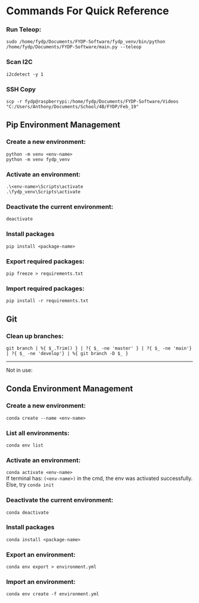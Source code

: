 # Commands For Quick Reference

### Run Teleop:  
`sudo /home/fydp/Documents/FYDP-Software/fydp_venv/bin/python /home/fydp/Documents/FYDP-Software/main.py --teleop`

### Scan I2C
`i2cdetect -y 1`

### SSH Copy
`scp -r fydp@raspberrypi:/home/fydp/Documents/FYDP-Software/Videos "C:/Users/Anthony/Documents/School/4B/FYDP/Feb_19"`

## Pip Environment Management

### Create a new environment:
`python -m venv <env-name>`  
`python -m venv fydp_venv`

### Activate an environment:
`.\<env-name>\Scripts\activate`  
`.\fydp_venv\Scripts\activate`

### Deactivate the current environment:
`deactivate`

### Install packages
`pip install <package-name>`

### Export required packages:
`pip freeze > requirements.txt`

### Import required packages:
`pip install -r requirements.txt`

## Git

### Clean up branches:
`git branch | %{ $_.Trim() } | ?{ $_ -ne 'master' } | ?{ $_ -ne 'main'} | ?{ $_ -ne 'develop'} | %{ git branch -D $_ }`


---
Not in use:

## Conda Environment Management

### Create a new environment:
`conda create --name <env-name>`

### List all environments:
`conda env list`

### Activate an environment:
`conda activate <env-name>`  
If terminal has: `(<env-name>)` in the cmd, the env was activated successfully.  
Else, try `conda init`

### Deactivate the current environment:
`conda deactivate`

### Install packages
`conda install <package-name>`

### Export an environment:
`conda env export > environment.yml`

### Import an environment:
`conda env create -f environment.yml`
